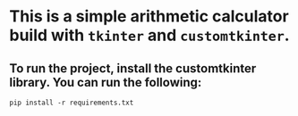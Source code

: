 
# This is a simple arithmetic calculator build with `tkinter` and `customtkinter`.
## To run the project, install the customtkinter library. You can run the following:

`pip install -r requirements.txt`